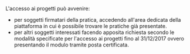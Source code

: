 
L'accesso ai progetti può avvenire:
- per soggetti firmatari della pratica, accedendo all'area dedicata della piattaforma in cui è possibile trovare le pratiche già presentate.
- per altri soggetti interessati facendo apposita richiesta secondo le modalità specificate per l'accesso ai progetti fino al 31/12/2017 ovvero presentando il modulo tramite posta certificata.
